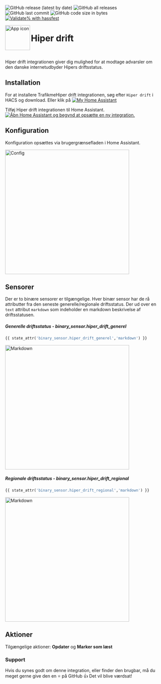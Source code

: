 <!-- markdownlint-disable MD041 MD001 -->
![GitHub release (latest by date)](https://img.shields.io/github/v/release/kgn3400/hiper_drift)
![GitHub all releases](https://img.shields.io/github/downloads/kgn3400/hiper_drift/total)
![GitHub last commit](https://img.shields.io/github/last-commit/kgn3400/hiper_drift)
![GitHub code size in bytes](https://img.shields.io/github/languages/code-size/kgn3400/hiper_drift)
[![Validate% with hassfest](https://github.com/kgn3400/hiper_drift/workflows/Validate%20with%20hassfest/badge.svg)](https://github.com/kgn3400/hiper_drift/actions/workflows/hassfest.yaml)

<img align="left" width="80" height="80" src="https://kgn3400.github.io/hiper_drift/assets/icon@2x.png" alt="App icon">

# Hiper drift

<br/>

Hiper drift integrationen giver dig mulighed for at modtage advarsler om den danske internetudbyder Hipers driftsstatus.

## Installation

For at installere TrafikmeHiper drift integrationen, søg efter `Hiper drift` i HACS og download.
Eller klik på
[![My Home Assistant](https://img.shields.io/badge/Home%20Assistant-%2341BDF5.svg?style=flat&logo=home-assistant&label=Add%20to%20HACS)](https://my.home-assistant.io/redirect/hacs_repository/?owner=kgn3400&repository=hiper_drift&category=integration)

Tilføj Hiper drift integrationen til Home Assistant.
[![Åbn Home Assistant og begynd at opsætte en ny integration.](https://my.home-assistant.io/badges/config_flow_start.svg)](https://my.home-assistant.io/redirect/config_flow_start/?domain=hiper_drift)

## Konfiguration

Konfiguration opsættes via brugergrænsefladen i Home Assistant.

<img src="https://kgn3400.github.io/hiper_drift/assets/config.png" width="400" height="auto" alt="Config">
<br>

## Sensorer

Der er to binære sensorer er tilgængelige. Hver binær sensor har de rå attributter fra den seneste generelle/regionale driftsstatus.
Der ud over en `text` attribut `markdown` som indeholder en markdown beskrivelse af driftsstatusen.

##### Generelle driftsstatus - binary_sensor.hiper_drift_generel

```Python
{{ state_attr('binary_sensor.hiper_drift_generel','markdown') }}
```

<img src="https://kgn3400.github.io/hiper_drift/assets/gen_md.png" width="400" height="auto" alt="Markdown">
<br>

##### Regionale driftsstatus - binary_sensor.hiper_drift_regional

```Python
{{ state_attr('binary_sensor.hiper_drift_regional','markdown') }}
```

<img src="https://kgn3400.github.io/hiper_drift/assets/rel_md.png" width="400" height="auto" alt="Markdown">
<br>

## Aktioner

Tilgængelige aktioner: __Opdater__ og __Marker som læst__

### Support

Hvis du synes godt om denne integration, eller finder den brugbar, må du meget gerne give den en ⭐️ på GitHub 👍 Det vil blive værdsat!

